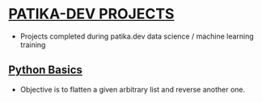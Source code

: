 # [PATIKA-DEV PROJECTS](https://www.patika.dev/)
* Projects completed during patika.dev data science / machine learning training 

## [Python Basics](https://www.patika.dev/egitimler/veri-bilimi-patikasi/python-temel)

* Objective is to flatten a given arbitrary list and reverse another one.




